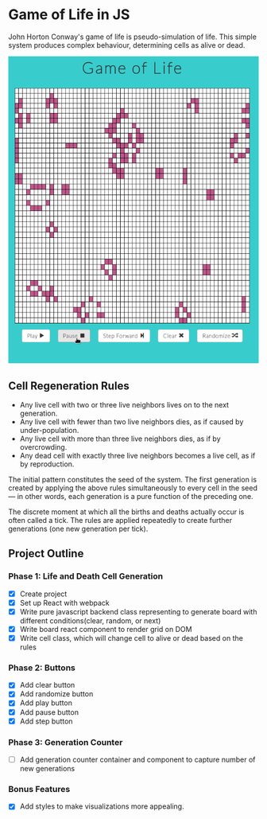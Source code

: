 # Game of Life in JS
John Horton Conway's game of life is pseudo-simulation of life. This simple system produces complex behaviour, determining cells as alive or dead.

<img src="public/images/Game-of-Life.gif" width="600px" text-align="center" />

## Cell Regeneration Rules
* Any live cell with two or three live neighbors lives on to the next generation.
* Any live cell with fewer than two live neighbors dies, as if caused by under-population.
* Any live cell with more than three live neighbors dies, as if by overcrowding.
* Any dead cell with exactly three live neighbors becomes a live cell, as if by reproduction.

The initial pattern constitutes the seed of the system. The first generation is created by applying the above rules simultaneously to every cell in the seed — in other words, each generation is a pure function of the preceding one.

The discrete moment at which all the births and deaths actually occur is often called a tick. The rules are applied repeatedly to create further generations (one new generation per tick).

##  Project Outline
### Phase 1: Life and Death Cell Generation
- [x] Create project
- [x] Set up React with webpack
- [x] Write pure javascript backend class representing to generate board with different conditions(clear, random, or next)
- [x] Write board react component to render grid on DOM
- [x] Write cell class, which will change cell to alive or dead based on the rules

### Phase 2: Buttons
- [x] Add clear button
- [x] Add randomize button
- [x] Add play button
- [x] Add pause button
- [x] Add step button

### Phase 3: Generation Counter

- [ ] Add generation counter container and component to capture number of new generations

### Bonus Features
- [x] Add styles to make visualizations more appealing.
